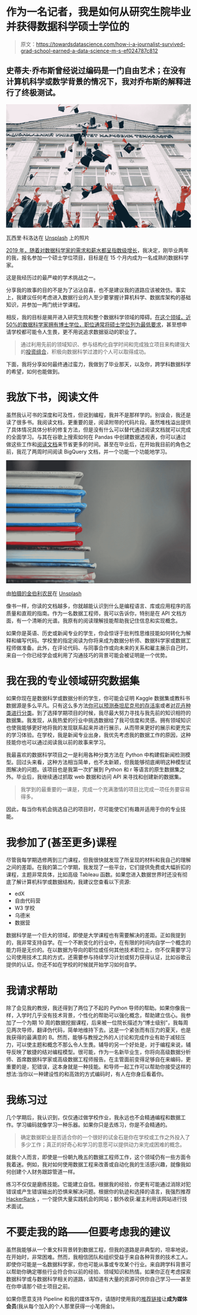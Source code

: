 # 作为一名记者，我是如何从研究生院毕业并获得数据科学硕士学位的

> 原文：<https://towardsdatascience.com/how-i-a-journalist-survived-grad-school-earned-a-data-science-m-s-ef024787c812>

## 史蒂夫·乔布斯曾经说过编码是一门自由艺术；在没有计算机科学或数学背景的情况下，我对乔布斯的解释进行了终极测试。

![](img/cc97806ef7b8f4ea011df797a3c588a3.png)

瓦西里·科洛达在 [Unsplash](https://unsplash.com/s/photos/college?utm_source=unsplash&utm_medium=referral&utm_content=creditCopyText) 上的照片

[2019 年，随着对数据科学家的需求和薪水都呈指数级增长](https://www.northeastern.edu/graduate/blog/data-science-careers-shaping-our-future/)，我决定，刚毕业两年的我，报名参加一个硕士学位项目，目标是在 15 个月内成为一名成熟的数据科学家。

这是我经历过的最严峻的学术挑战之一。

分享我的故事的目的不是为了沾沾自喜，也不是建议我的道路应该被效仿。事实上，我建议任何考虑进入数据行业的人至少要掌握计算机科学、数据库架构的基础知识，并参加一两门统计学课程。

相反，我的目标是揭开进入研究生院和整个数据科学领域的障碍。[在这个领域，近 50%的数据科学家拥有博士学位，职位通常将硕士学位列为最低要求](https://www.stitchdata.com/resources/the-state-of-data-science/)，甚至想申请学校都可能令人生畏，更不用说追求数据驱动的职业了。

> 通过利用先前的领域知识、参与结构化自学时间和完成独立项目来构建强大的[投资组合](https://github.com/Zachlq/Professional_Portfolio)，积极向数据科学过渡的个人可以取得成功。

下面，我将分享如何最终通过蛮力，我做到了毕业那天，以及你，跨学科数据科学的希望，如何也能做到。

# 我放下书，阅读文件

虽然我认可书的深度和可及性，但说到编程，我并不是那样学的。别误会，我还是读了很多书。我阅读文档，更重要的是，阅读附带的代码片段。虽然堆栈溢出提供了具体情况具体分析的修复方法，但是没有什么可以替代通过阅读文档就可以完成的全面学习。与其在谷歌上搜索如何在 Pandas 中创建数据透视表，你可以通过做这些工作和[阅读文档](https://pandas.pydata.org/docs/)来节省更多的时间。甚至在毕业后，在开始我目前的角色之前，我花了两周时间阅读 BigQuery 文档，并一个功能一个功能地学习。

![](img/2ae357736028dbbb9e1d79fde9bc2254.png)

由[拍摄的金伯利农民](https://unsplash.com/@kimberlyfarmer?utm_source=unsplash&utm_medium=referral&utm_content=creditCopyText)在 [Unsplash](https://unsplash.com/s/photos/graduate-school?utm_source=unsplash&utm_medium=referral&utm_content=creditCopyText)

像书一样，你读的文档越多，你就越能认识到什么是编程语言、库或应用程序的高质量和直观的指南。作为一名数据工程师，我可以告诉你，特别是在 API 文档方面，有一个清晰的光谱。我原有的阅读理解技能帮助我记住信息和实现概念。

如果你是英语、历史或新闻专业的学生，你会惊讶于批判性思维技能如何转化为解释和编写代码。学校里的指定阅读为你将来成为数据分析师、数据科学家或数据工程师做准备。此外，在评论代码、与同事合作或向未来的关系和雇主展示自己时，来自一个你已经学会或利用了沟通技巧的背景可能会被证明是一个优势。

# 我在我的专业领域研究数据集

如果你现在是数据科学或数据分析的学生，你可能会证明 Kaggle 数据集或教科书数据源是多么平凡。只有这么多方法[你可以预测泰坦尼克号的存活率](https://www.kaggle.com/nadintamer/titanic-survival-predictions-beginner)或者[对花卉种类进行分类](https://www.kaggle.com/sixteenpython/machine-learning-with-iris-dataset)。到了选择学期项目的时候，我尽最大努力寻找与我先前的知识相符的数据集。我发现，从我热爱的行业中挑选数据给了我可信度和灵感。拥有领域知识也使我能够更好地将我的发现联系起来并进行展示，从而带来更好的展示和更充实的学习体验。在学校，我是新闻专业出身，我优先考虑我的数据工作的原因，这种技能你也可以通过阅读我以前的故事来学习。

[](/humans-arent-natural-data-storytellers-but-you-can-be-fed221526356)  

我最喜欢的数据科学项目之一是利用各种分类方法在 Python 中构建假新闻检测模型。回过头来看，这种方法相当简单，也不太新颖，但我能够彻底阐明这种模型试图解决的问题。该项目也是我第一次扩展到 Python 和 r 等语言的原生数据集之外。毕业后，我继续通过抓取 web 数据和访问 API 来寻找和创建新的数据集。

> 我学到的最重要的一课是，完成一个充满激情的项目比完成一项任务要容易得多。

因此，每当你有机会挑选自己的项目时，尽可能使它们有趣并适用于你的专业技能。

# 我参加了(甚至更多)课程

尽管我每学期选修两到三门课程，但我很快就发现了所呈现的材料和我自己的理解之间的差距。在我的第二个学期，我发现了一些平台，它们提供免费或大幅折扣的课程，主题非常具体，比如高级 Tableau 函数。如果您进入数据世界时还没有彻底了解计算机科学或数据结构，我建议您查看以下资源:

*   edX
*   自由代码营
*   W3 学校
*   乌德米
*   数据营

数据科学是一个巨大的领域，即使是大学课程也有需要解决的差距。正如我提到的，我非常支持自学。在一个不断变化的行业中，在有限的时间内自学一个概念的能力将是无价的。在以数据为导向的职位或任何其他技术职位上，你不仅需要学习公司使用技术工具的方式，还需要参与持续学习计划或努力获得认证，比如谷歌云提供的认证。你还不如在学校的时候就开始学习如何自学。

# 我请求帮助

除了会见我的教授，我还得到了两位了不起的 Python 导师的帮助。如果你像我一样，入学时几乎没有技术背景，个性化的帮助可以强化概念，帮助建立信心。我参加了一个为期 10 周的数据挖掘课程，后来被一位院长描述为“博士级别”，我每周见两次导师，翻译伪代码，简单地维持下去。这是一个紧张而有压力的夏天，也是我获得的最满意的 B。然而，能够与教授之外的人讨论和完成作业有助于减轻压力，可以使主题和概念不那么令人生畏。辅导的另一个好处是，对于编程来说，辅导反映了敏捷的结对编程模型。很可能，作为一名新毕业生，你将向高级数据分析师、首席数据科学家或高级数据工程师报告。在主管面前变得足够自在来编码，更重要的是，犯错误，这本身就是一种技能。和导师一起工作可以帮助你接受这样的想法:当你以一种建设性的和高效的方式编码时，有人在你身后看着你。

# 我练习过

几个学期后，我认识到，仅仅通过做学校作业，我永远也不会精通编程和数据工作。学习编码就像学习一种乐器。如果你只是去练习，你是不会精通的。

> 确定数据职业是否适合你的一个很好的试金石是你在学校或工作之外投入了多少工作；真正的好奇心和学习的意愿可以提供动力来完成困难的概念。

就我个人而言，即使是一份朝九晚五的数据工程师工作，这个领域仍有一些方面令我着迷。例如，我对如何使用数据工程来改善或自动化我的生活感兴趣，就像我如何创建个人财务跟踪管道一样。

[](https://medium.com/plumbersofdatascience/a-python-data-pipeline-to-track-holiday-spending-with-mint-api-bigquery-and-tableau-9ae7f1e2e77f)  

练习不仅仅是磨练技能。它能建立自信。根据我的经验，你更有可能通过消除对犯错误或产生错误输出的恐惧来解决问题。根据你的轨迹和选择的语言，我强烈推荐 [HackerRank](https://www.hackerrank.com/) ，一个提供大量实践机会的网站；额外收获:雇主利用该网站进行技术面试。

# 不要走我的路——但要考虑我的建议

虽然我能够从一个重文科背景转到数据工程，但我的道路是非典型的，坦率地说，在开始时，非常困难。然而，我相信团队和组织受益于来自各种背景的技术工人。即使你可能是一名数据科学家，你也可能从事或专攻某个行业。来自跨学科背景可以帮助你确定哪些行业符合你以前的经验、领域知识和热情。如果你正在考虑探索数据科学或与数据科学相关的道路，请知道有大量的资源可供你自己学习——甚至在你申请那个硕士项目之前。

如果你愿意支持 Pipeline 和我的媒体写作，请随时使用我的[推荐链接](https://zachl-quinn.medium.com/membership?source=about_page----------------------------------------)让**成为媒体会员**(我从每个加入的个人那里获得一小笔佣金)。